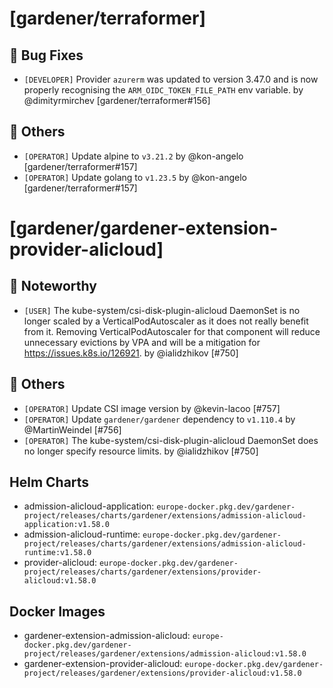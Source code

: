 # [gardener/terraformer]

## 🐛 Bug Fixes

- `[DEVELOPER]` Provider `azurerm` was updated to version 3.47.0 and is now properly recognising the `ARM_OIDC_TOKEN_FILE_PATH` env variable. by @dimityrmirchev [gardener/terraformer#156]
## 🏃 Others

- `[OPERATOR]` Update alpine to `v3.21.2` by @kon-angelo [gardener/terraformer#157]
- `[OPERATOR]` Update golang to `v1.23.5` by @kon-angelo [gardener/terraformer#157]
# [gardener/gardener-extension-provider-alicloud]

## 📰 Noteworthy

- `[USER]` The kube-system/csi-disk-plugin-alicloud DaemonSet is no longer scaled by a VerticalPodAutoscaler as it does not really benefit from it. Removing VerticalPodAutoscaler for that component will reduce unnecessary evictions by VPA and will be a mitigation for https://issues.k8s.io/126921. by @ialidzhikov [#750]
## 🏃 Others

- `[OPERATOR]` Update CSI image version by @kevin-lacoo [#757]
- `[OPERATOR]` Update `gardener/gardener` dependency to `v1.110.4` by @MartinWeindel [#756]
- `[OPERATOR]` The kube-system/csi-disk-plugin-alicloud DaemonSet does no longer specify resource limits. by @ialidzhikov [#750]

## Helm Charts
- admission-alicloud-application: `europe-docker.pkg.dev/gardener-project/releases/charts/gardener/extensions/admission-alicloud-application:v1.58.0`
- admission-alicloud-runtime: `europe-docker.pkg.dev/gardener-project/releases/charts/gardener/extensions/admission-alicloud-runtime:v1.58.0`
- provider-alicloud: `europe-docker.pkg.dev/gardener-project/releases/charts/gardener/extensions/provider-alicloud:v1.58.0`
## Docker Images
- gardener-extension-admission-alicloud: `europe-docker.pkg.dev/gardener-project/releases/gardener/extensions/admission-alicloud:v1.58.0`
- gardener-extension-provider-alicloud: `europe-docker.pkg.dev/gardener-project/releases/gardener/extensions/provider-alicloud:v1.58.0`
